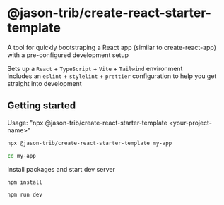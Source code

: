 # @jason-trib/create-react-starter-template

A tool for quickly bootstraping a React app (similar to create-react-app) with a pre-configured development setup

Sets up a `React` + `TypeScript` + `Vite` + `Tailwind` environment  
Includes an `eslint` + `stylelint` + `prettier` configuration to help you get straight into development

## Getting started

Usage:
"npx @jason-trib/create-react-starter-template \<your-project-name>"

```bash
npx @jason-trib/create-react-starter-template my-app
```

```bash
cd my-app
```

Install packages and start dev server

```bash
npm install
```

```bash
npm run dev
```
